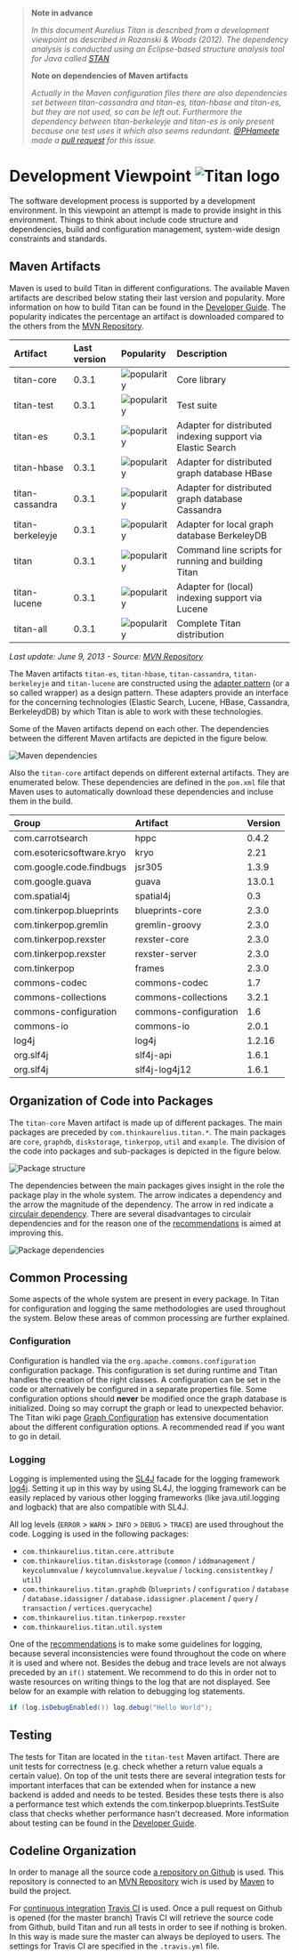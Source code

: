 > **Note in advance**
>
> *In this document Aurelius Titan is described from a development viewpoint as described in Rozanski & Woods (2012). The dependency analysis is conducted using an Eclipse-based structure analysis tool for Java called [STAN]( http://stan4j.com/)*
>
> **Note on dependencies of Maven artifacts**
>
> *Actually in the Maven configuration files there are also dependencies set between titan-cassandra and titan-es, titan-hbase and titan-es, but they are not used, so can be left out. Furthermore the dependency between titan-berkeleyje and titan-es is only present because one test uses it which also seems redundant. [@PHameete](https://github.com/Phameete) made a [pull request](https://github.com/thinkaurelius/titan/pull/295) for this issue.*

# Development Viewpoint ![Titan logo](https://raw.githubusercontent.com/BillBaird/delftswa-aurelius-titan/master/SA-doc/diagrams/titan-kneeling-small.png)

The software development process is supported by a development environment. In this viewpoint an attempt is made to provide insight in this environment. Things to think about include code structure and dependencies, build and configuration management, system-wide design constraints and standards.

## Maven Artifacts

Maven is used to build Titan in different configurations. The available Maven artifacts are described below stating their last version and popularity. More information on how to build Titan can be found in the [Developer Guide](devguide/BuildingTitan.md). The popularity indicates the percentage an artifact is downloaded compared to the others from the [MVN Repository](http://mvnrepository.com/artifact/com.thinkaurelius.titan).

| **Artifact** | **Last version** | **Popularity** | **Description** |
| :---------------- | :---------------- | :---------------- | :---------------- |
| titan-core | 0.3.1 | ![popularity](https://raw.githubusercontent.com/BillBaird/delftswa-aurelius-titan/master/SA-doc/diagrams/popularity-maven-titan-core.png) | Core library |
| titan-test | 0.3.1 | ![popularity](https://raw.githubusercontent.com/BillBaird/delftswa-aurelius-titan/master/SA-doc/diagrams/popularity-maven-titan-test.png) | Test suite |
| titan-es | 0.3.1 | ![popularity](https://raw.githubusercontent.com/BillBaird/delftswa-aurelius-titan/master/SA-doc/diagrams/popularity-maven-titan-es.png) | Adapter for distributed indexing support via Elastic Search |
| titan-hbase | 0.3.1 | ![popularity](https://raw.githubusercontent.com/BillBaird/delftswa-aurelius-titan/master/SA-doc/diagrams/popularity-maven-titan-hbase.png) | Adapter for distributed graph database HBase |
| titan-cassandra | 0.3.1 | ![popularity](https://raw.githubusercontent.com/BillBaird/delftswa-aurelius-titan/master/SA-doc/diagrams/popularity-maven-titan-cassandra.png) | Adapter for distributed graph database Cassandra |
| titan-berkeleyje | 0.3.1 | ![popularity](https://raw.githubusercontent.com/BillBaird/delftswa-aurelius-titan/master/SA-doc/diagrams/popularity-maven-titan-berkeleyje.png) | Adapter for local graph database BerkeleyDB |
| titan | 0.3.1 | ![popularity](https://raw.githubusercontent.com/BillBaird/delftswa-aurelius-titan/master/SA-doc/diagrams/popularity-maven-titan.png) | Command line scripts for running and building Titan |
| titan-lucene | 0.3.1 | ![popularity](https://raw.githubusercontent.com/BillBaird/delftswa-aurelius-titan/master/SA-doc/diagrams/popularity-maven-titan-lucene.png) | Adapter for (local) indexing support via Lucene |
| titan-all | 0.3.1 | ![popularity](https://raw.githubusercontent.com/BillBaird/delftswa-aurelius-titan/master/SA-doc/diagrams/popularity-maven-titan-all.png) | Complete Titan distribution |
*Last update: June 9, 2013 - Source: [MVN Repository](http://mvnrepository.com/artifact/com.thinkaurelius.titan)*

The Maven artifacts `titan-es`, `titan-hbase`, `titan-cassandra`, `titan-berkeleyje` and `titan-lucene` are constructed using the [adapter pattern](http://en.wikipedia.org/wiki/Adapter_pattern) (or a so called wrapper) as a design pattern. These adapters provide an interface for the concerning technologies (Elastic Search, Lucene, HBase, Cassandra, BerkeleydDB) by which Titan is able to work with these technologies. 

Some of the Maven artifacts depend on each other. The dependencies between the different Maven artifacts are depicted in the figure below.

![Maven dependencies](https://raw.githubusercontent.com/BillBaird/delftswa-aurelius-titan/master/SA-doc/diagrams/dependencies-maven-artifacts.png)

Also the `titan-core` artifact depends on different external artifacts. They are enumerated below. These dependencies are defined in the `pom.xml` file that Maven uses to automatically download these dependencies and incluse them in the build.

| **Group** | **Artifact** | **Version** |
| :---- | :---- | :---- |
| com.carrotsearch | hppc | 0.4.2 |
| com.esotericsoftware.kryo | kryo | 2.21 |
| com.google.code.findbugs | jsr305 | 1.3.9 |
| com.google.guava | guava | 13.0.1 |
| com.spatial4j | spatial4j | 0.3 |
| com.tinkerpop.blueprints | blueprints-core | 2.3.0 |
| com.tinkerpop.gremlin | gremlin-groovy | 2.3.0 |
| com.tinkerpop.rexster | rexster-core | 2.3.0 |
| com.tinkerpop.rexster | rexster-server | 2.3.0 |
| com.tinkerpop | frames | 2.3.0 |
| commons-codec | commons-codec | 1.7 |
| commons-collections | commons-collections | 3.2.1 |
| commons-configuration| commons-configuration | 1.6 |
| commons-io | commons-io | 2.0.1 |
| log4j | log4j | 1.2.16 |
| org.slf4j | slf4j-api | 1.6.1 |
| org.slf4j | slf4j-log4j12 | 1.6.1 |

## Organization of Code into Packages

The `titan-core` Maven artifact is made up of different packages. The main packages are preceded by `com.thinkaurelius.titan.*`. The main packages are `core`, `graphdb`, `diskstorage`, `tinkerpop`, `util` and `example`. The division of the code into packages and sub-packages is depicted in the figure below.

![Package structure](https://raw.githubusercontent.com/BillBaird/delftswa-aurelius-titan/master/SA-doc/diagrams/package-structure-fade.png)

The dependencies between the main packages gives insight in the role the package play in the whole system. The arrow indicates a dependency and the arrow the magnitude of the dependency. The arrow in red indicate a [circulair dependency](https://en.wikipedia.org/wiki/Circular_dependency). There are several disadvantages to circulair dependencies and for the reason one of the [recommendations](Recommendations.md) is aimed at improving this.

![Package dependencies](https://raw.githubusercontent.com/BillBaird/delftswa-aurelius-titan/master/SA-doc/diagrams/package-dependencies.png)

## Common Processing

Some aspects of the whole system are present in every package. In Titan for configuration and logging the same methodologies are used throughout the system. Below these areas of common processing are further explained.

### Configuration

Configuration is handled via the `org.apache.commons.configuration` configuration package. This configuration is set during runtime and Titan handles the creation of the right classes. A configuration can be set in the code or alternatively be configured in a separate properties file. Some configuration options should **never** be modified once the graph database is initialized. Doing so may corrupt the graph or lead to unexpected behavior. The Titan wiki page [Graph Configuration](https://github.com/thinkaurelius/titan/wiki/Graph-Configuration) has extensive documentation about the different configuration options. A recommended read if you want to go in detail.


### Logging

Logging is implemented using the [SL4J](http://www.slf4j.org/) facade for the logging framework [log4j](http://logging.apache.org/log4j/1.2/). Setting it up in this way by using SL4J, the logging framework can be easily replaced by various other logging frameworks (like java.util.logging and logback) that are also compatible with SL4J. 

All log levels (`ERROR` > `WARN` > `INFO` > `DEBUG` > `TRACE`) are used throughout the code. Logging is used in the following packages:

* `com.thinkaurelius.titan.core.attribute`
* `com.thinkaurelius.titan.diskstorage` (`common` / `iddmanagement` / `keycolumnvalue` / `keycolumnvalue.keyvalue` / `locking.consistentkey` / `util`)
* `com.thinkaurelius.titan.graphdb` (`blueprints` / `configuration` / `database` / `database.idassigner` / `database.idassigner.placement` / `query` / `transaction` / `vertices.querycache`)
* `com.thinkaurelius.titan.tinkerpop.rexster`
* `com.thinkaurelius.titan.util.system`

One of the [recommendations](Recommendations.md) is to make some guidelines for logging, because several inconsistencies were found throughout the code on where it is used and where not. Besides the debug and trace levels are not always preceded by an `if()` statement. We recommend to do this in order not to waste resources on writing things to the log that are not displayed. See below for an example with relation to debugging log statements.

```java
if (log.isDebugEnabled()) log.debug("Hello World");
```

## Testing

The tests for Titan are located in the `titan-test` Maven artifact. There are unit tests for correctness (e.g. check whether a return value equals a certain value). On top of the unit tests there are several integration tests for important interfaces that can be extended when for instance a new backend is added and needs to be tested. Besides these tests there is also a performance test which extends the com.tinkerpop.blueprints.TestSuite class that checks whether performance hasn't decreased. More information about testing can be found in the [Developer Guide](devguide/DevelopingTitan.md#testing).

## Codeline Organization

In order to manage all the source code [a repository on Github](https://github.com/thinkaurelius/titan) is used. This repository is connected to an [MVN Repository](http://mvnrepository.com/artifact/com.thinkaurelius.titan) wich is used by [Maven](http://maven.apache.org/) to build the project.

For [continuous integration](http://en.wikipedia.org/wiki/Continuous_integration) [Travis CI](https://travis-ci.org/) is used. Once a pull request on Github is opened (for the master branch) Travis CI will retrieve the source code from Github, build Titan and run all tests in order to see if nothing is broken. In this way is made sure the master can always be deployed to users. The settings for Travis CI are specified in the `.travis.yml` file.
